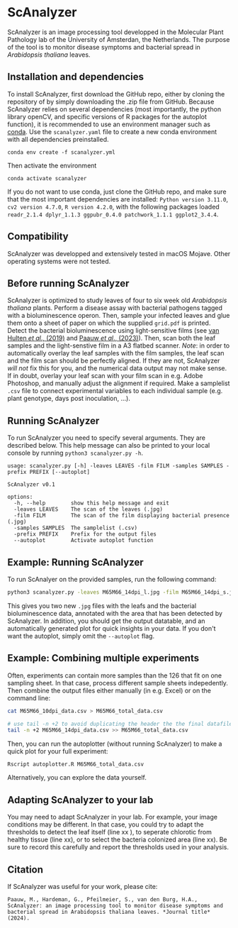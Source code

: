 # ScAnalyzer
ScAnalyzer is an image processing tool developped in the Molecular Plant Pathology lab of the University of Amsterdan, the Netherlands. The purpose of the tool is to monitor disease symptoms and bacterial spread in *Arabidopsis thaliana* leaves.

## Installation and dependencies
To install ScAnalyzer, first download the GitHub repo, either by cloning the repository of by simply downloading the .zip file from GitHub. Because ScAnalyzer relies on several dependencies (most importantly, the python library openCV, and specific versions of R packages for the autoplot function), it is recommended to use an environment manager such as [conda](https://conda.io/projects/conda/en/latest/user-guide/getting-started.html). Use the `scanalyzer.yaml` file to create a new conda environment with all dependencies preinstalled.
```
conda env create -f scanalyzer.yml
```
Then activate the environment
```
conda activate scanalyzer
```
If you do not want to use conda, just clone the GitHub repo, and make sure that the most important dependencies are installed: `Python version 3.11.0`, `cv2 version 4.7.0`, `R version 4.2.0`, with the following packages loaded `readr_2.1.4 dplyr_1.1.3 ggpubr_0.4.0 patchwork_1.1.1 ggplot2_3.4.4`.

## Compatibility
ScAnalyzer was developped and extensively tested in macOS Mojave. Other operating systems were not tested.

## Before running ScAnalyzer
ScAnalyzer is optimized to study leaves of four to six week old *Arabidopsis thaliana* plants. Perform a disease assay with bacterial pathogens tagged with a bioluminescence operon. Then, sample your infected leaves and glue them onto a sheet of paper on which the supplied `grid.pdf` is printed. Detect the bacterial bioluminescence using light-sensitive films (see [van Hulten *et al*., (2019)](https://link.springer.com/protocol/10.1007/978-1-4939-9458-8_16) and [Paauw *et al*., (2023)](https://pubmed.ncbi.nlm.nih.gov/36731466/)). Then, scan both the leaf samples and the light-senstive film in a A3 flatbed scanner. *Note*: in order to automatically overlay the leaf samples with the film samples, the leaf scan and the film scan should be perfectly aligned. If they are not, ScAnalyzer *will not* fix this for you, and the numerical data output may not make sense. If in doubt, overlay your leaf scan with your film scan in e.g. Adobe Photoshop, and manually adjust the alignment if required. Make a samplelist `.csv` file to connect experimental variables to each individual sample (e.g. plant genotype, days post inoculation, ...).

## Running ScAnalyzer
To run ScAnalyzer you need to specify several arguments. They are described below. This help message can also be printed to your local console by running `python3 scanalyzer.py -h`.
```
usage: scanalyzer.py [-h] -leaves LEAVES -film FILM -samples SAMPLES -prefix PREFIX [--autoplot]

ScAnalyzer v0.1

options:
  -h, --help        show this help message and exit
  -leaves LEAVES    The scan of the leaves (.jpg)
  -film FILM        The scan of the film displaying bacterial presence (.jpg)
  -samples SAMPLES  The samplelist (.csv)
  -prefix PREFIX    Prefix for the output files
  --autoplot        Activate autoplot function
````
## Example: Running ScAnalyzer
To run ScAnalyer on the provided samples, run the following command:
```bash
python3 scanalyzer.py -leaves M65M66_14dpi_l.jpg -film M65M66_14dpi_s.jpg -samples M65M66_14dpi.csv -prefix M65M66_14dpi --autoplot
```
This gives you two new `.jpg` files with the leafs and the bacterial bioluminescence data, annotated with the area that has been detected by ScAnalyzer. In addition, you should get the output datatable, and an automatically generated plot for quick insights in your data. If you don't want the autoplot, simply omit the `--autoplot` flag.

## Example: Combining multiple experiments
Often, experiments can contain more samples than the 126 that fit on one sampling sheet. In that case, process different sample sheets indepedently. Then combine the output files either manually (in e.g. Excel) or on the command line:
```bash
cat M65M66_10dpi_data.csv > M65M66_total_data.csv

# use tail -n +2 to avoid duplicating the header the the final datafile.
tail -n +2 M65M66_14dpi_data.csv >> M65M66_total_data.csv   
```
Then, you can run the autoplotter (without running ScAnalyzer) to make a quick plot for your full experiment:
````
Rscript autoplotter.R M65M66_total_data.csv
````
Alternatively, you can explore the data yourself.

## Adapting ScAnalyzer to your lab
You may need to adapt ScAnalyzer in your lab. For example, your image conditions may be different. In that case, you could try to adapt the thresholds to detect the leaf itself (line xx ), to seperate chlorotic from healthy tissue (line xx), or to select the bacteria colonized area (line xx). Be sure to record this carefully and report the thresholds used in your analysis.

## Citation
If ScAnalyzer was useful for your work, please cite:
```
Paauw, M., Hardeman, G., Pfeilmeier, S., van den Burg, H.A., ScAnalyzer: an image processing tool to monitor disease symptoms and bacterial spread in Arabidopsis thaliana leaves. *Journal title* (2024).
```
